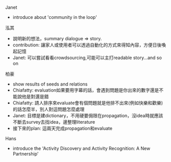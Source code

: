 Janet
- introduce about 'community in the loop'

泓其
- 說明新的想法，summary dialogue => story.
- contribution: 讓家人或使用者可以透過自動化的方式來得知內容，方便日後喚起記憶
- Janet: 可以嘗試看看crowdsourcing,可能可以主打readable story...and so on

柏豪
- show results of seeds and relations
- Chiafatty: evaluation如果要用字幕的話，會遇到問題是你出來的數字還是不能說他是對還是錯
- Chiafatty: 請人排序來evaluate會有個問題就是他排不出來(例如快樂和歡樂)的話怎麼半，別人對這問題怎麼處理
- Janet: 目標是建dictionary，不用硬要侷限在propagation，沒idea時就應該不斷去survey去找idea，邊整理literature
- 接下來的plan: 這兩天完成propagation和evaluate


Hans
- introduce the 'Activity Discovery and Activity Recognition: A New Partnership'





